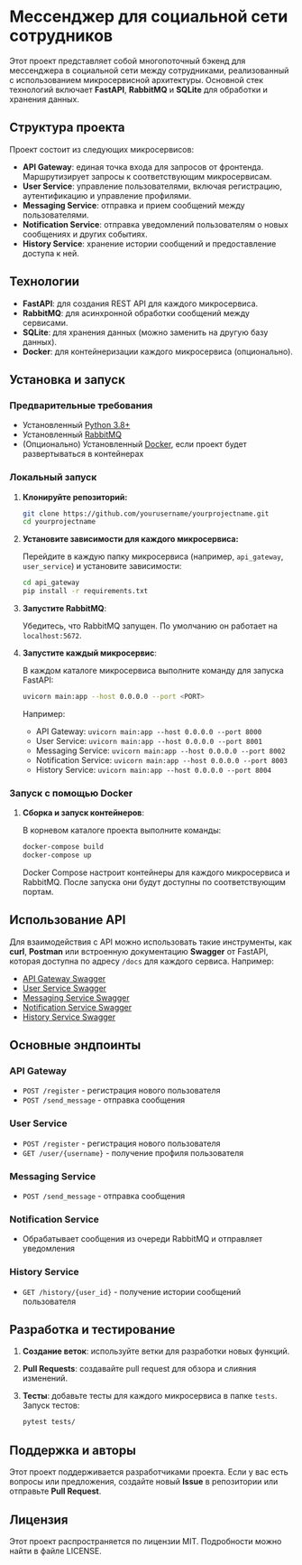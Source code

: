 # Мессенджер для социальной сети сотрудников

Этот проект представляет собой многопоточный бэкенд для мессенджера в социальной сети между сотрудниками, реализованный с использованием микросервисной архитектуры. Основной стек технологий включает **FastAPI**, **RabbitMQ** и **SQLite** для обработки и хранения данных.

## Структура проекта

Проект состоит из следующих микросервисов:

- **API Gateway**: единая точка входа для запросов от фронтенда. Маршрутизирует запросы к соответствующим микросервисам.
- **User Service**: управление пользователями, включая регистрацию, аутентификацию и управление профилями.
- **Messaging Service**: отправка и прием сообщений между пользователями.
- **Notification Service**: отправка уведомлений пользователям о новых сообщениях и других событиях.
- **History Service**: хранение истории сообщений и предоставление доступа к ней.

## Технологии

- **FastAPI**: для создания REST API для каждого микросервиса.
- **RabbitMQ**: для асинхронной обработки сообщений между сервисами.
- **SQLite**: для хранения данных (можно заменить на другую базу данных).
- **Docker**: для контейнеризации каждого микросервиса (опционально).

## Установка и запуск

### Предварительные требования

- Установленный [Python 3.8+](https://www.python.org/downloads/)
- Установленный [RabbitMQ](https://www.rabbitmq.com/download.html)
- (Опционально) Установленный [Docker](https://docs.docker.com/get-docker/), если проект будет развертываться в контейнерах

### Локальный запуск

1. **Клонируйте репозиторий:**

    ```bash
    git clone https://github.com/yourusername/yourprojectname.git
    cd yourprojectname
    ```

2. **Установите зависимости для каждого микросервиса:**

    Перейдите в каждую папку микросервиса (например, `api_gateway`, `user_service`) и установите зависимости:

    ```bash
    cd api_gateway
    pip install -r requirements.txt
    ```

3. **Запустите RabbitMQ**:

    Убедитесь, что RabbitMQ запущен. По умолчанию он работает на `localhost:5672`.

4. **Запустите каждый микросервис**:

    В каждом каталоге микросервиса выполните команду для запуска FastAPI:

    ```bash
    uvicorn main:app --host 0.0.0.0 --port <PORT>
    ```

    Например:

    - API Gateway: `uvicorn main:app --host 0.0.0.0 --port 8000`
    - User Service: `uvicorn main:app --host 0.0.0.0 --port 8001`
    - Messaging Service: `uvicorn main:app --host 0.0.0.0 --port 8002`
    - Notification Service: `uvicorn main:app --host 0.0.0.0 --port 8003`
    - History Service: `uvicorn main:app --host 0.0.0.0 --port 8004`

### Запуск с помощью Docker

1. **Сборка и запуск контейнеров**:

    В корневом каталоге проекта выполните команды:

    ```bash
    docker-compose build
    docker-compose up
    ```

    Docker Compose настроит контейнеры для каждого микросервиса и RabbitMQ. После запуска они будут доступны по соответствующим портам.

## Использование API

Для взаимодействия с API можно использовать такие инструменты, как **curl**, **Postman** или встроенную документацию **Swagger** от FastAPI, которая доступна по адресу `/docs` для каждого сервиса. Например:

- [API Gateway Swagger](http://localhost:8000/docs)
- [User Service Swagger](http://localhost:8001/docs)
- [Messaging Service Swagger](http://localhost:8002/docs)
- [Notification Service Swagger](http://localhost:8003/docs)
- [History Service Swagger](http://localhost:8004/docs)

## Основные эндпоинты

### API Gateway

- `POST /register` - регистрация нового пользователя
- `POST /send_message` - отправка сообщения

### User Service

- `POST /register` - регистрация нового пользователя
- `GET /user/{username}` - получение профиля пользователя

### Messaging Service

- `POST /send_message` - отправка сообщения

### Notification Service

- Обрабатывает сообщения из очереди RabbitMQ и отправляет уведомления

### History Service

- `GET /history/{user_id}` - получение истории сообщений пользователя

## Разработка и тестирование

1. **Создание веток**: используйте ветки для разработки новых функций.
2. **Pull Requests**: создавайте pull request для обзора и слияния изменений.
3. **Тесты**: добавьте тесты для каждого микросервиса в папке `tests`. Запуск тестов:

    ```bash
    pytest tests/
    ```

## Поддержка и авторы

Этот проект поддерживается разработчиками проекта. Если у вас есть вопросы или предложения, создайте новый **Issue** в репозитории или отправьте **Pull Request**.

## Лицензия

Этот проект распространяется по лицензии MIT. Подробности можно найти в файле LICENSE.
